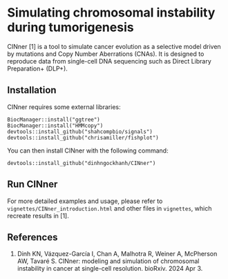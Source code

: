 #   Simulating chromosomal instability during tumorigenesis

CINner [1] is a tool to simulate cancer evolution as a selective model driven by mutations and Copy Number Aberrations (CNAs).
It is designed to reproduce data from single-cell DNA sequencing such as Direct Library Preparation+ (DLP+).

## Installation

CINner requires some external libraries:

```{r}
BiocManager::install("ggtree")
BiocManager::install("HMMcopy")
devtools::install_github("shahcompbio/signals")
devtools::install_github("chrisamiller/fishplot")
```

You can then install CINner with the following command:

```{r}
devtools::install_github("dinhngockhanh/CINner")
```

## Run CINner

For more detailed examples and usage, please refer to `vignettes/CINner_introduction.html`
and other files in `vignettes`, which recreate results in [1].

##  References

1.  Dinh KN, Vázquez-García I, Chan A, Malhotra R, Weiner A, McPherson AW, Tavaré S. CINner: modeling and simulation of chromosomal instability in cancer at single-cell resolution. bioRxiv. 2024 Apr 3.